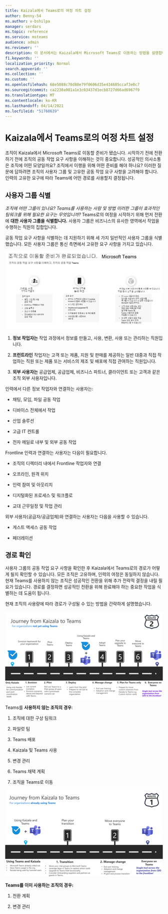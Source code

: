 ```yaml
---
title: Kaizala에서 Teams로의 여정 차트 설정
author: Benny-54
ms.author: v-bshilpa
manager: serdars
ms.topic: reference
ms.service: msteams
audience: admin
ms.reviewer: ''
description: 이 문서에서는 Kaizala에서 Microsoft Teams로 이동하는 방법을 설명합니다.
f1.keywords: ''
localization_priority: Normal
search.appverid: ''
ms.collection: ''
ms.custom: ''
ms.openlocfilehash: 68e5088c70d80e79f0606d35e434685ccaf3e0c7
ms.sourcegitcommit: ca2230a981a1e3c03437d1ecb8727d66ad6967f9
ms.translationtype: MT
ms.contentlocale: ko-KR
ms.lasthandoff: 04/14/2021
ms.locfileid: "51760639"
---
```

# <a name="charting-your-kaizala-to-teams-journey"></a>Kaizala에서 Teams로의 여정 차트 설정

조직이 Kaizala에서 Microsoft Teams로 이동할 준비가 됐습니다. 시작하기 전에 전환하기 전에 조직의 공동 작업 요구 사항을 이해하는 것이 중요합니다. 성공적인 의사소통은 조직에 어떤 모양일까요? 조직에서 이행을 위해 어떤 준비를 해야 하나요? 이러한 질문에 답하려면 조직의 사용자 그룹 및 고유한 공동 작업 요구 사항을 고려해야 합니다. 인력의 고유한 요구에 따라 Teams에 어떤 경로를 사용할지 결정됩니다.

## <a name="identify-user-groups"></a>사용자 그룹 식별

*조직에 어떤 그룹이 있나요? Teams를 사용하는 사람 및 방법 이러한 그룹이 효과적인 팀워크를 위해 필요한 요구는 무엇입니까?* Teams로의 여정을 시작하기 위해 먼저 전환에 **대한 사용자 그룹을 식별합니다.**  사용자 그룹은 비즈니스의 유사한 영역에서 작업을 수행하는 직원의 집합입니다. 

공동 작업 요구 사항을 식별하는 데 지원하기 위해 세 가지 일반적인 사용자 그룹을 식별했습니다. 모든 사용자 그룹은 통신 측면에서 고유한 요구 사항을 가지고 있습니다. 

![전환을 위한 사용자 그룹 차트](media/kaizala-user-groups.png)

 1. **정보 작업자는** 작업 과정에서 정보를 만들고, 사용, 변환, 사용 또는 관리하는 직원입니다.

 2. **프런트라인** 작업자는 고객 또는 제품, 지원 및 판매를 제공하는 일반 대중과 직접 작업하는 직원 또는 제품 또는 서비스의 제조 및 배포에 직접 관여하는 직원입니다.
 
 3. **외부 사용자는** 공급업체, 공급업체, 비즈니스 파트너, 클라이언트 또는 고객과 같은 조직 외부 사용자입니다. 
 
인력에서 다른 정보 작업자와 연결하는 사용자는:

 - 채팅, 모임, 파일 공동 작업
 
 - 디바이스 전체에서 작업
 
 - 산업 솔루션
 
 - 고급 IT 컨트롤
  
 - 전자 메일로 내부 및 외부 공동 작업

Frontline 인력과 연결하는 사용자는 다음이 필요합니다.

 - 조직의 디렉터리 내에서 Frontline 작업자와 연결
 
 - 오프라인, 원격 위치
 
 - 인력 참여 및 아웃리치
 
 - 디지털화된 프로세스 및 워크플로
 
 - 교대 근무일정 및 작업 관리

외부 사용자(공급자/공급업체)와 연결하는 사용자는 다음을 사용할 수 있습니다.
 - 게스트 액세스 공동 작업
 
 - 페더레이션 

## <a name="determine-your-path"></a>경로 확인

사용자 그룹의 공동 작업 요구 사항을 확인한 후 Kaizala에서 Teams로의 경로가 어떻게 될지 확인할 수 있습니다. 모든 조직은 고유하며, 인력의 여정은 동일하지 않습니다. 현재 Teams를 사용하지 않는 조직은 성공적인 전환을 위해 추가 전략적 결정을 내릴 필요가 있습니다. 경로를 결정하면 성공적인 전환을 위해 완료해야 하는 중요한 작업을 식별하는 데 도움이 됩니다.

현재 조직의 사용량에 따라 경로가 구성될 수 있는 방법을 간략하게 설명했습니다.  

![현재 Teams를 사용하지 않는 조직의 경로](media/kaizala-not-using-teams.png)

Teams를 **사용하지 않는 조직의 경우**:

 1. 조직에 대한 구상 팀워크
 
 2. 파일럿 팀
  
 3. Teams 배포
  
 4. Kaizala 및 Teams 사용
  
 5. 변경 관리
 
 6. Teams 채택 계획
 
 7. 조직을 Teams로 이동

![현재 Teams를 사용하는 조직의 경로](media/kaizala-using-teams.png)

**Teams를 이미 사용하는 조직의 경우:**

 1. 전환 계획
 
 2. 변경 관리
 

 
